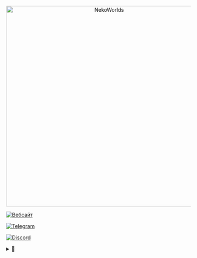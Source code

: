 <div align="center">
	<p>
		<a href="https://nekocorp.gq"><img src="https://i.ibb.co/BzV3rmv/2.png" width="546" alt="NekoWorlds" /></a>
	<p>
</div>

[![Вебсайт](https://user-images.githubusercontent.com/36849286/161177978-328d6364-c28a-4e91-a9a6-cb16fafe464d.svg)](https://nekocorp.gq/)

[![Telegram](https://user-images.githubusercontent.com/36849286/161178042-5b9c0375-ea76-4a8e-a6fc-4bda5c971e7c.svg)](https://nekocorp.gq/tg)

[![Discord](https://user-images.githubusercontent.com/36849286/161178019-9b1c4d81-f566-40e6-a166-739b7cf6b298.svg)](https://nekocorp.gq/ds)

<details>
<summary><b>💫</b></summary>
	
# Контакты

![Wesleezz69](https://i.ibb.co/0r7LdFY/My-project-1.png) - **Wesleezz69**
[Telegram](https://t.me/wesleezz)
	
![Klore](https://i.ibb.co/8MnpdRR/My-project.png) - **Klore**
[Telegram](https://t.me/newdlez)
</details>

<!--- Ссылки Взято с [Pepeland](https://github.com/pepelandnet/.github/blob/main/profile/readme.md) ---!>
